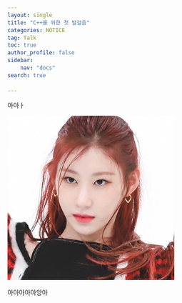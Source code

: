 ```yaml
---
layout: single
title: "C++를 위한 첫 발걸음"
categories: NOTICE
tag: Talk
toc: true
author_profile: false
sidebar:
    nav: "docs"
search: true

---
```






아아ㅏ



![dfa](images/dfa.png)



아아아아아앙아
